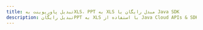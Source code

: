 ---title: تبدیل پاورپوینت بهXLS، PPT به XLS مبدل رایگان یا Java SDKdescription: تبدیل رایگانPPT به XLS با استفاده از Java Cloud APIs & SDK. همچنین اسناد Microsoft PowerPoint را در Cloud ایجاد، ویرایش و رندر کنید.---